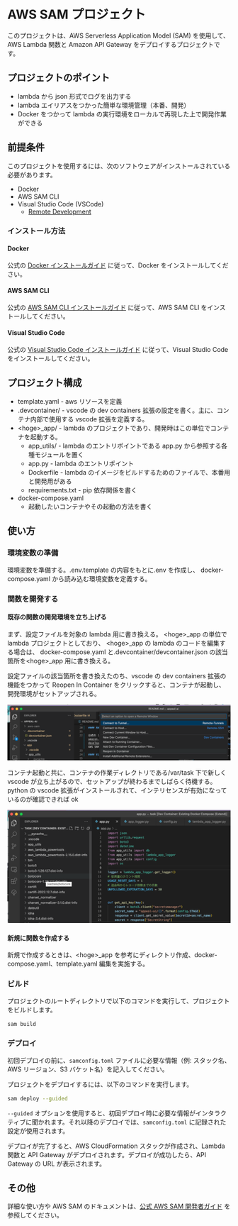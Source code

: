 # AWS SAM プロジェクト

このプロジェクトは、AWS Serverless Application Model (SAM) を使用して、AWS Lambda 関数と Amazon API Gateway をデプロイするプロジェクトです。

## プロジェクトのポイント

- lambda から json 形式でログを出力する
- lambda エイリアスをつかった簡単な環境管理（本番、開発）
- Docker をつかって lambda の実行環境をローカルで再現した上で開発作業ができる

## 前提条件

このプロジェクトを使用するには、次のソフトウェアがインストールされている必要があります。

- Docker
- AWS SAM CLI
- Visual Studio Code (VSCode)
  - [Remote Development](https://marketplace.visualstudio.com/items?itemName=ms-vscode-remote.vscode-remote-extensionpack)

### インストール方法

#### Docker

公式の [Docker インストールガイド](https://docs.docker.com/engine/install/) に従って、Docker をインストールしてください。

#### AWS SAM CLI

公式の [AWS SAM CLI インストールガイド](https://docs.aws.amazon.com/serverless-application-model/latest/developerguide/serverless-sam-cli-install.html) に従って、AWS SAM CLI をインストールしてください。

#### Visual Studio Code

公式の [Visual Studio Code インストールガイド](https://code.visualstudio.com/docs/setup/setup-overview) に従って、Visual Studio Code をインストールしてください。

## プロジェクト構成

- template.yaml - aws リソースを定義
- .devcontainer/ - vscode の dev containers 拡張の設定を書く。主に、コンテナ内部で使用する vscode 拡張を定義する。
- \<hoge\>\_app/ - lambda のプロジェクトであり、開発時はこの単位でコンテナを起動する。
  - app_utils/ - lambda のエントリポイントである app.py から参照する各種モジュールを置く
  - app.py - lambda のエントリポイント
  - Dockerfile - lambda のイメージをビルドするためのファイルで、本番用と開発用がある
  - requirements.txt - pip 依存関係を書く
- docker-compose.yaml
  - 起動したいコンテナやその起動の方法を書く

## 使い方

### 環境変数の準備

環境変数を準備する。.env.template の内容をもとに.env を作成し、
docker-compose.yaml から読み込む環境変数を定義する。

### 関数を開発する

#### 既存の関数の開発環境を立ち上げる

まず、設定ファイルを対象の lambda 用に書き換える。
\<hoge\>\_app の単位で lambda プロジェクトとしており、
\<hoge\>\_app の lambda のコードを編集する場合は、
docker-compose.yaml と.devcontainer/devcontainer.json
の該当箇所を\<hoge\>\_app 用に書き換える。

設定ファイルの該当箇所を書き換えたのち、vscode の dev containers 拡張の機能をつかって Reopen In Container をクリックすると、コンテナが起動し、開発環境がセットアップされる。

![コンテナを起動](./images/reopenInContainer.png)

コンテナ起動と共に、コンテナの作業ディレクトリである/var/task 下で新しく vscode が立ち上がるので、セットアップが終わるまでしばらく待機する。python の vscode 拡張がインストールされて、インテリセンスが有効になっているのが確認できれば ok

![開発環境のセットアップ完了時](./images/containerVscode.png)

#### 新規に関数を作成する

新規で作成するときは、\<hoge\>\_app を参考にディレクトリ作成、docker-compose.yaml、template.yaml 編集を実施する。

### ビルド

プロジェクトのルートディレクトリで以下のコマンドを実行して、プロジェクトをビルドします。

```bash
sam build
```

### デプロイ

初回デプロイの前に、`samconfig.toml` ファイルに必要な情報（例: スタック名、AWS リージョン、S3 バケット名）を記入してください。

プロジェクトをデプロイするには、以下のコマンドを実行します。

```bash
sam deploy --guided
```

`--guided` オプションを使用すると、初回デプロイ時に必要な情報がインタラクティブに聞かれます。それ以降のデプロイでは、`samconfig.toml` に記録された設定が使用されます。

デプロイが完了すると、AWS CloudFormation スタックが作成され、Lambda 関数と API Gateway がデプロイされます。デプロイが成功したら、API Gateway の URL が表示されます。

## その他

詳細な使い方や AWS SAM のドキュメントは、[公式 AWS SAM 開発者ガイド](https://docs.aws.amazon.com/serverless-application-model/latest/developerguide/what-is-sam.html) を参照してください。
